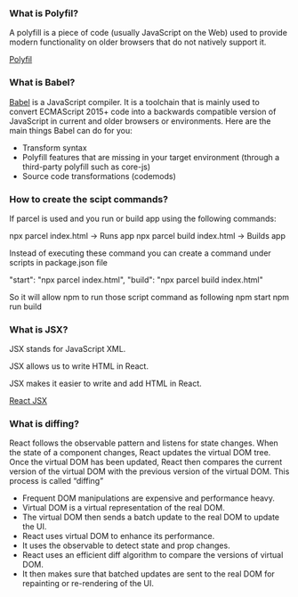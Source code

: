 ### What is Polyfil?

A polyfill is a piece of code (usually JavaScript on the Web) used to provide modern functionality on older browsers that do not natively support it.

[Polyfil](https://developer.mozilla.org/en-US/docs/Glossary/Polyfill)

### What is Babel?

[Babel](https://babeljs.io/docs/) is a JavaScript compiler. It is a toolchain that is mainly used to convert ECMAScript 2015+ code into a backwards compatible version of JavaScript in current and older browsers or environments. Here are the main things Babel can do for you:

- Transform syntax
- Polyfill features that are missing in your target environment (through a third-party polyfill such as core-js)
- Source code transformations (codemods)

### How to create the scipt commands?

If parcel is used and you run or build app using the following commands:

npx parcel index.html -> Runs app
npx parcel build index.html -> Builds app

Instead of executing these command you can create a command under scripts in package.json file

"start": "npx parcel index.html",
"build": "npx parcel build index.html"

So it will allow npm to run those script command as following
npm start
npm run build

### What is JSX?

JSX stands for JavaScript XML.

JSX allows us to write HTML in React.

JSX makes it easier to write and add HTML in React.

[React JSX](https://www.w3schools.com/react/react_jsx.asp)

### What is diffing?

React follows the observable pattern and listens for state changes. When the state of a component changes, React updates the virtual DOM tree. Once the virtual DOM has been updated, React then compares the current version of the virtual DOM with the previous version of the virtual DOM. This process is called “diffing”

- Frequent DOM manipulations are expensive and performance heavy.
- Virtual DOM is a virtual representation of the real DOM.
- The virtual DOM then sends a batch update to the real DOM to update the UI.
- React uses virtual DOM to enhance its performance.
- It uses the observable to detect state and prop changes.
- React uses an efficient diff algorithm to compare the versions of virtual DOM.
- It then makes sure that batched updates are sent to the real DOM for repainting or re-rendering of the UI.
